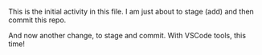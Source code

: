 This is the initial activity in this file. I am just about to stage (add) and then commit this repo.

And now another change, to stage and commit.  With VSCode tools, this time!